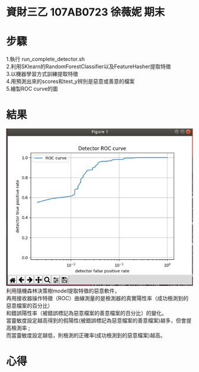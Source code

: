 # 資財三乙 107AB0723 徐薇妮 期末

# 步驟

1.執行 run_complete_detector.sh\
2.利用SKlearn的RandomForestClassifier以及FeatureHasher提取特徵\
3.以機器學習方式訓練提取特徵\
4.用預測出來的scores和test_y辨別是惡意或善意的檔案\
5.繪製ROC curve的圖

# 結果
![image](https://github.com/107AB0723/final/blob/main/Curve.png)\
利用隨機森林決策樹model提取特徵的惡意軟件，\
再用接收器操作特徵（ROC）曲線測量的是檢測器的真實陽性率（成功檢測到的惡意檔案的百分比）\
和錯誤陽性率（被錯誤標記為惡意檔案的善意檔案的百分比）的變化。\
當靈敏度設定越高得到的假陽性(被錯誤標記為惡意檔案的善意檔案)越多，但會提高檢測率 ;\
而當靈敏度設定越低，則檢測的正確率(成功檢測到的惡意檔案)越高。

# 心得
